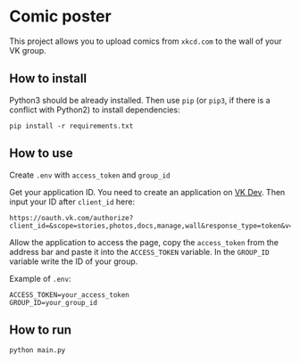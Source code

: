 # Comic poster
This project allows you to upload comics from `xkcd.com` to the wall of your VK group.

## How to install
Python3 should be already installed. Then use `pip` (or `pip3`, if there is a conflict with Python2) to install dependencies:
```
pip install -r requirements.txt
```

## How to use
Create `.env` with `access_token` and `group_id`

Get your application ID. You need to create an application on [VK Dev](https://vk.com/dev). Then input your ID after `client_id` here:
```
https://oauth.vk.com/authorize?client_id=&scope=stories,photos,docs,manage,wall&response_type=token&v=5.
```
Allow the application to access the page, copy the `access_token` from the address bar and paste it into the `ACCESS_TOKEN` variable. In the `GROUP_ID` variable write the ID of your group.

Example of `.env`:
```
ACCESS_TOKEN=your_access_token
GROUP_ID=your_group_id
```
## How to run
`python main.py`
